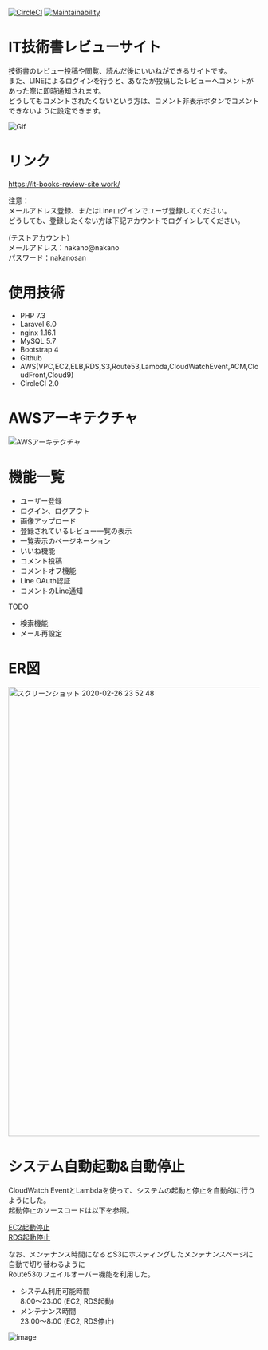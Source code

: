 [![CircleCI](https://circleci.com/gh/drumnistnakano/IT-books-review-site/tree/master.svg?style=shield)](https://circleci.com/gh/drumnistnakano/IT-books-review-site/tree/master)  [![Maintainability](https://api.codeclimate.com/v1/badges/c3490185b36e4ae85c24/maintainability)](https://codeclimate.com/github/drumnistnakano/IT-books-review-site/maintainability)
# IT技術書レビューサイト　
技術書のレビュー投稿や閲覧、読んだ後にいいねができるサイトです。    
また、LINEによるログインを行うと、あなたが投稿したレビューへコメントがあった際に即時通知されます。   
どうしてもコメントされたくないという方は、コメント非表示ボタンでコメントできないように設定できます。  

![Gif](https://raw.github.com/wiki/drumnistnakano/IT-books-review-site/demo.gif)  

# リンク
https://it-books-review-site.work/

注意：  
メールアドレス登録、またはLineログインでユーザ登録してください。  
どうしても、登録したくない方は下記アカウントでログインしてください。  

(テストアカウント）  
メールアドレス：nakano@nakano  
パスワード：nakanosan  

# 使用技術
* PHP 7.3
* Laravel 6.0
* nginx 1.16.1
* MySQL 5.7
* Bootstrap 4
* Github
* AWS(VPC,EC2,ELB,RDS,S3,Route53,Lambda,CloudWatchEvent,ACM,CloudFront,Cloud9)
* CircleCI 2.0

# AWSアーキテクチャ
![AWSアーキテクチャ](https://user-images.githubusercontent.com/30113636/75353340-95636000-58ee-11ea-8d38-50940898879a.png)


# 機能一覧
* ユーザー登録
* ログイン、ログアウト
* 画像アップロード
* 登録されているレビュー一覧の表示
* 一覧表示のページネーション
* いいね機能
* コメント投稿
* コメントオフ機能
* Line OAuth認証
* コメントのLine通知

TODO
* 検索機能
* メール再設定

# ER図
<img width="899" alt="スクリーンショット 2020-02-26 23 52 48" src="https://user-images.githubusercontent.com/30113636/75356397-40761880-58f3-11ea-9e72-2920b921836d.png">

# システム自動起動&自動停止
CloudWatch EventとLambdaを使って、システムの起動と停止を自動的に行うようにした。  
起動停止のソースコードは以下を参照。  

[EC2起動停止](https://github.com/drumnistnakano/start-stop-EC2)  
[RDS起動停止](https://github.com/drumnistnakano/start-stop-RDS)  

なお、メンテナンス時間になるとS3にホスティングしたメンテナンスページに自動で切り替わるように  
Route53のフェイルオーバー機能を利用した。  
- システム利用可能時間  
8:00〜23:00 (EC2, RDS起動)  
- メンテナンス時間  
23:00〜8:00 (EC2, RDS停止)  

![image](https://user-images.githubusercontent.com/30113636/75447217-47149680-59ac-11ea-8687-f2f73224f727.png)

